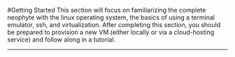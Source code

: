 #Getting Started
This section will focus on familiarizing the complete neophyte with the linux operating system, the basics of using a terminal emulator, ssh, and virtualization. After completing this section, you should be prepared to provision a new VM (either locally or via a cloud-hosting service) and follow along in a tutorial.

----------

